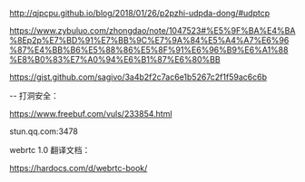 http://qjpcpu.github.io/blog/2018/01/26/p2pzhi-udpda-dong/#udptcp

https://www.zybuluo.com/zhongdao/note/1047523#%E5%9F%BA%E4%BA%8Ep2p%E7%BD%91%E7%BB%9C%E7%9A%84%E5%A4%A7%E6%96%87%E4%BB%B6%E5%88%86%E5%8F%91%E6%96%B9%E6%A1%88%E8%B0%83%E7%A0%94%E6%B1%87%E6%80%BB

https://gist.github.com/sagivo/3a4b2f2c7ac6e1b5267c2f1f59ac6c6b

-- 打洞安全：

https://www.freebuf.com/vuls/233854.html



stun.qq.com:3478



webrtc 1.0 翻译文档：

https://hardocs.com/d/webrtc-book/

